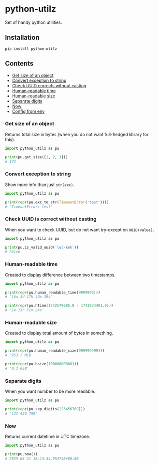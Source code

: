# python-utilz

Set of handy python utilities.

## Installation

```shell
pip install python-utilz
```

## Contents

* [Get size of an object](#get-size-of-an-object)
* [Convert exception to string](#convert-exception-to-string)
* [Check UUID corrects without casting](#check-uuid-corrects-without-casting)
* [Human-readable time](#human-readable-time)
* [Human-readable size](#human-readable-size)
* [Separate digits](#separate-digits)
* [Now](#now)
* [Config from env](#config-from-env)

### Get size of an object

Returns total size in bytes (when you do not want full-fledged library for this).

```python
import python_utilz as pu

print(pu.get_size([1, 2, 3]))
# 172
```

### Convert exception to string

Show more info than just `str(exc)`.

```python
import python_utilz as pu

print(repr(pu.exc_to_str(TimeoutError('test'))))
# 'TimeoutError: test'
```

### Check UUID is correct without casting

When you want to check UUID, but do not want try-except on `UUID(value)`.

```python
import python_utilz as pu

print(pu.is_valid_uuid('lol-kek'))
# False
```

### Human-readable time

Created to display difference between two timestamps.

```python
import python_utilz as pu

print(repr(pu.human_readable_time(9999999)))
# '16w 3d 17h 46m 39s'

print(repr(pu.htime(1742579085.0 - 1741924401.0)))
# '1w 13h 51m 24s'
```

### Human-readable size

Created to display total amount of bytes in something.

```python
import python_utilz as pu

print(repr(pu.human_readable_size(999999999)))
# '953.7 MiB'

print(repr(pu.hsize(10000000000)))
# '9.3 GiB'
```

### Separate digits

When you want number to be more readable.

```python
import python_utilz as pu

print(repr(pu.sep_digits(123456789)))
# '123 456 789'
```

### Now

Returns current datetime in UTC timezone.

```python
import python_utilz as pu

print(pu.now())
# 2025-03-21 18:13:34.954740+00:00
```
